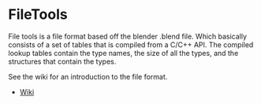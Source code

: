 # FileTools
File tools is a file format based off the blender .blend file.  Which basically consists of a set of tables that is compiled from a C/C++ API. The compiled lookup tables contain the type names, the size of all the types, and the structures that contain the types. 

See the wiki for an introduction to the file format.
* [Wiki](https://github.com/snailrose/FileTools/wiki)
